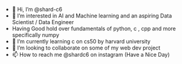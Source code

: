 - 👋 Hi, I’m @shard-c6
- 👀 I’m interested in AI and Machine learning and an aspiring Data Scientist / Data Engineer
- Having Good hold over fundamentals of python, c , cpp and more specifically numpy 
- 🌱 I’m currently learning c on cs50 by harvard university
- 💞️ I’m looking to collaborate on some of my web dev project
- 📫 How to reach me @shardc6 on instagram (Have a Nice Day)

<!---
shard-c6/shard-c6 is a ✨ special ✨ repository because its `README.md` (this file) appears on your GitHub profile.
You can click the Preview link to take a look at your changes.
--->
